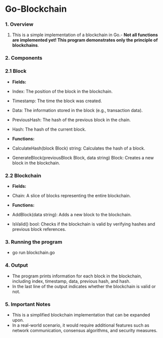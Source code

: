 # Go-Blockchain

### 1. Overview

1. This is a simple implementation of a blockchain in Go.- **Not all functions are implemented yet! This program demonstrates only the principle of blockchains**.

### 2.  Components
### 2.1 Block
- **Fields:**

- Index: The position of the block in the blockchain.
- Timestamp: The time the block was created.
- Data: The information stored in the block (e.g., transaction data).
- PreviousHash: The hash of the previous block in the chain.
- Hash: The hash of the current block.
- **Functions:**

- CalculateHash(block Block) string: Calculates the hash of a block.
- GenerateBlock(previousBlock Block, data string) Block: Creates a new block in the blockchain.

### 2.2 Blockchain
- **Fields:**

- Chain: A slice of blocks representing the entire blockchain.
- **Functions:**

- AddBlock(data string): Adds a new block to the blockchain.
- IsValid() bool: Checks if the blockchain is valid by verifying hashes and previous block references.

### 3. Running the program
   - go run blockchain.go

### 4. Output
- The program prints information for each block in the blockchain, including index, timestamp, data, previous hash, and hash.
- In the last line of the output indicates whether the blockchain is valid or not.

### 5. Important Notes
- This is a simplified blockchain implementation that can be expanded upon.
- In a real-world scenario, it would require additional features such as network communication, consensus algorithms, and security measures.

